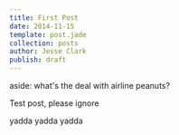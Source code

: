 ```yaml
---
title: First Post
date: 2014-11-15
template: post.jade
collection: posts
author: Jesse Clark
publish: draft
---
```


<aside>
    aside: what's the deal with airline peanuts?
</aside>

Test post, please ignore

<!-- more -->

yadda yadda yadda
